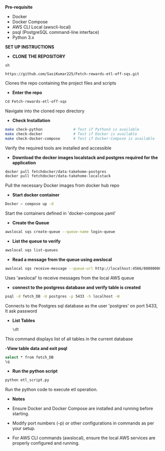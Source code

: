 **Pre-requisite**
- Docker
- Docker Compose
- AWS CLI Local (awscli-local)
- psql (PostgreSQL command-line interface)
- Python 3.x

**SET UP INSTRUCTIONS**
- **CLONE THE REPOSITORY**
```
sh

https://github.com/SasiKumar225/Fetch-rewards-etl-off-sqs.git
```
Clones the repo containing the project files and scripts

- **Enter the repo**
```sh
Cd Fetch-rewards-etl-off-sqs
```
Navigate into the cloned repo directory

- **Check Installation**
```sh
make check-python              # Test if Python3 is available
make check-docker              # Test if Docker is available
make check-docker-compose      # Test if Docker-Compose is available
```
Verify the required tools are installed and accessible

- **Download the docker images localstack and postgres required for the application**
```sh
docker pull fetchdocker/data-takehome-postgres
docker pull fetchdocker/data-takehome-localstack
```
Pull the necessary Docker images from docker hub repo

- **Start docker container**
```sh
Docker – compose up -d
```
Start the containers defined in 'docker-compose.yaml'

- **Create the Queue**
```sh
awslocal sqs create-queue --queue-name login-queue
```

- **List the queue to verify**
```sh
awslocal sqs list-queues
```

- **Read a message from the queue using awslocal**
```sh
awslocal sqs receive-message --queue-url http://localhost:4566/000000000000/login-queue
```
Uses 'awslocal' to receive messages from the local AWS queue

- **connect to the postgress database and verify table is created**
```sh
psql -d fetch_DB -U postgres -p 5433 -h localhost -W
```
Connects to the Postgres sql database as the user 'postgres' on port 5433, It ask password 

- **List Tables**
  ```sh
  \dt
  ```
This command displays list of all tables in the current database

-**View table data and exit psql**
```sh
select * from fetch_DB
\q
```

- **Run the python script**
```sh
python etl_script.py
```
Run the python code to execute etl operation.





- **Notes**
- Ensure Docker and Docker Compose are installed and running before starting.

- Modify port numbers (-p) or other configurations in commands as per your setup.

- For AWS CLI commands (awslocal), ensure the local AWS services are properly configured and running.
